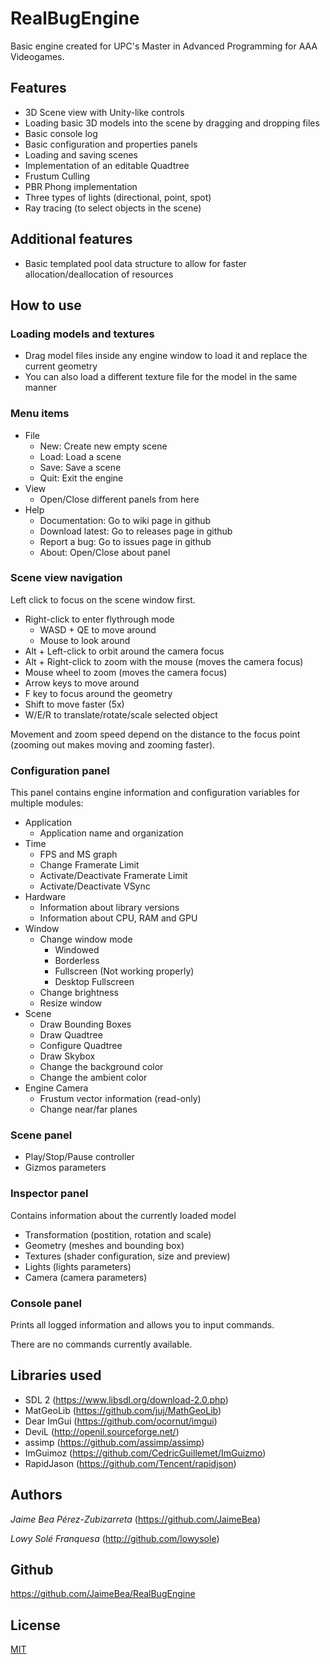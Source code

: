 # RealBugEngine

Basic engine created for UPC's Master in Advanced Programming for AAA Videogames.

## Features

- 3D Scene view with Unity-like controls
- Loading basic 3D models into the scene by dragging and dropping files
- Basic console log
- Basic configuration and properties panels
- Loading and saving scenes
- Implementation of an editable Quadtree
- Frustum Culling
- PBR Phong implementation
- Three types of lights (directional, point, spot)
- Ray tracing (to select objects in the scene)

## Additional features

- Basic templated pool data structure to allow for faster allocation/deallocation of resources

## How to use

### Loading models and textures

- Drag model files inside any engine window to load it and replace the current geometry
- You can also load a different texture file for the model in the same manner

### Menu items

- File
  - New: Create new empty scene
  - Load: Load a scene 
  - Save: Save a scene
  - Quit: Exit the engine
- View
  - Open/Close different panels from here
- Help
  - Documentation: Go to wiki page in github
  - Download latest: Go to releases page in github
  - Report a bug: Go to issues page in github
  - About: Open/Close about panel

### Scene view navigation

Left click to focus on the scene window first.

- Right-click to enter flythrough mode
  - WASD + QE to move around
  - Mouse to look around
- Alt + Left-click to orbit around the camera focus
- Alt + Right-click to zoom with the mouse (moves the camera focus)
- Mouse wheel to zoom (moves the camera focus)
- Arrow keys to move around
- F key to focus around the geometry
- Shift to move faster (5x)
- W/E/R to translate/rotate/scale selected object

Movement and zoom speed depend on the distance to the focus point (zooming out makes moving and zooming faster).

### Configuration panel

This panel contains engine information and configuration variables for multiple modules:

- Application
  - Application name and organization
- Time
  - FPS and MS graph
  - Change Framerate Limit
  - Activate/Deactivate Framerate Limit
  - Activate/Deactivate VSync
- Hardware
  - Information about library versions
  - Information about CPU, RAM and GPU
- Window
  - Change window mode
    - Windowed
    - Borderless
    - Fullscreen (Not working properly)
    - Desktop Fullscreen
  - Change brightness
  - Resize window
- Scene
  - Draw Bounding Boxes
  - Draw Quadtree
  - Configure Quadtree
  - Draw Skybox
  - Change the background color
  - Change the ambient color
- Engine Camera
  - Frustum vector information (read-only)
  - Change near/far planes

### Scene panel
- Play/Stop/Pause controller
- Gizmos parameters

### Inspector panel
Contains information about the currently loaded model

- Transformation (postition, rotation and scale)
- Geometry (meshes and bounding box)
- Textures (shader configuration, size and preview)
- Lights (lights parameters)
- Camera (camera parameters)

### Console panel

Prints all logged information and allows you to input commands.

There are no commands currently available.

## Libraries used

- SDL 2 (https://www.libsdl.org/download-2.0.php)
- MatGeoLib (https://github.com/juj/MathGeoLib)
- Dear ImGui (https://github.com/ocornut/imgui)
- DeviL (http://openil.sourceforge.net/)
- assimp (https://github.com/assimp/assimp)
- ImGuimoz (https://github.com/CedricGuillemet/ImGuizmo)
- RapidJason (https://github.com/Tencent/rapidjson)

## Authors

_Jaime Bea Pérez-Zubizarreta_ (https://github.com/JaimeBea)

_Lowy Solé Franquesa_ (http://github.com/lowysole)

## Github

https://github.com/JaimeBea/RealBugEngine

## License

[MIT](./LICENSE)

